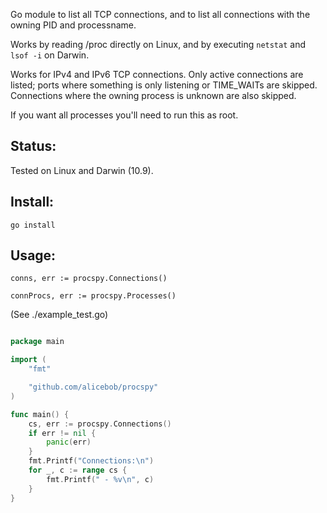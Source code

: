 Go module to list all TCP connections, and to list all connections with the owning PID and processname.

Works by reading /proc directly on Linux, and by executing `netstat` and `lsof -i` on Darwin.

Works for IPv4 and IPv6 TCP connections. Only active connections are listed; ports where something is only listening or TIME_WAITs are skipped. Connections where the owning process is unknown are also skipped.

If you want all processes you'll need to run this as root.

Status:
-------

Tested on Linux and Darwin (10.9).

Install:
--------

`go install`

Usage:
------

`conns, err := procspy.Connections()`

`connProcs, err := procspy.Processes()`

(See ./example\_test.go)

``` go

package main

import (
	"fmt"

	"github.com/alicebob/procspy"
)

func main() {
	cs, err := procspy.Connections()
	if err != nil {
		panic(err)
	}
	fmt.Printf("Connections:\n")
	for _, c := range cs {
		fmt.Printf(" - %v\n", c)
	}
}
```
